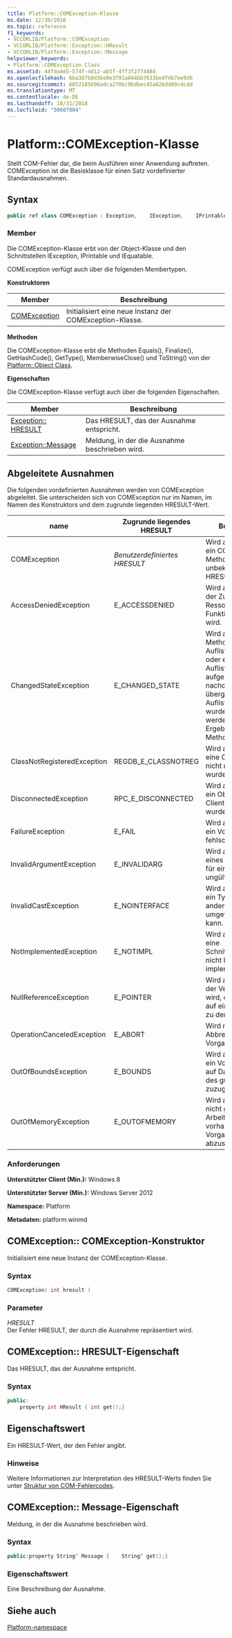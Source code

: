 ```yaml
---
title: Platform::COMException-Klasse
ms.date: 12/30/2016
ms.topic: reference
f1_keywords:
- VCCORLIB/Platform::COMException
- VCCORLIB/Platform::Exception::HResult
- VCCORLIB/Platform::Exception::Message
helpviewer_keywords:
- Platform::COMException Class
ms.assetid: 44fda4e5-574f-4d12-ab5f-4ff3f277448d
ms.openlocfilehash: 6ba387b8d3be0e3f91a844bb7633bedfdb7ee9d6
ms.sourcegitcommit: 6052185696adca270bc9bdbec45a626dd89cdcdd
ms.translationtype: MT
ms.contentlocale: de-DE
ms.lasthandoff: 10/31/2018
ms.locfileid: "50607804"
---
```

# <a name="platformcomexception-class"></a>Platform::COMException-Klasse

Stellt COM-Fehler dar, die beim Ausführen einer Anwendung auftreten. COMException ist die Basisklasse für einen Satz vordefinierter Standardausnahmen.

## <a name="syntax"></a>Syntax

```cpp
public ref class COMException : Exception,    IException,    IPrintable,    IEquatable
```

### <a name="members"></a>Member

Die COMException-Klasse erbt von der Object-Klasse und den Schnittstellen IException, IPrintable und IEquatable.

COMException verfügt auch über die folgenden Membertypen.

**Konstruktoren**

|Member|Beschreibung|
|------------|-----------------|
|[COMException](#ctor)|Initialisiert eine neue Instanz der COMException-Klasse.|

**Methoden**

Die COMException-Klasse erbt die Methoden Equals(), Finalize(), GetHashCode(), GetType(), MemberwiseClose() und ToString() von der [Platform::Object Class](../cppcx/platform-object-class.md).

**Eigenschaften**

Die COMException-Klasse verfügt auch über die folgenden Eigenschaften.

|Member|Beschreibung|
|------------|-----------------|
|[Exception:: HRESULT](#hresult)|Das HRESULT, das der Ausnahme entspricht.|
|[Exception::Message](#message)|Meldung, in der die Ausnahme beschrieben wird.|

## <a name="derived-exceptions"></a>Abgeleitete Ausnahmen

Die folgenden vordefinierten Ausnahmen werden von COMException abgeleitet. Sie unterscheiden sich von COMException nur im Namen, im Namen des Konstruktors und dem zugrunde liegenden HRESULT-Wert.

|name|Zugrunde liegendes HRESULT|Beschreibung|
|----------|------------------------|-----------------|
|COMException|*Benutzerdefiniertes HRESULT*|Wird ausgelöst, wenn ein COM-Methodenaufruf ein unbekanntes HRESULT zurückgibt.|
|AccessDeniedException|E_ACCESSDENIED|Wird ausgelöst, wenn der Zugriff auf eine Ressource oder eine Funktion verweigert wird.|
|ChangedStateException|E_CHANGED_STATE|Wird ausgelöst, wenn Methoden eines Auflistungsiterators oder einer Auflistungsansicht aufgerufen werden, nachdem die übergeordnete Auflistung geändert wurde. Hierdurch werden die Ergebnisse der Methode ungültig.|
|ClassNotRegisteredException|REGDB_E_CLASSNOTREG|Wird ausgelöst, wenn eine COM-Klasse nicht registriert wurde.|
|DisconnectedException|RPC_E_DISCONNECTED|Wird ausgelöst, wenn ein Objekt von den Clients getrennt wurde.|
|FailureException|E_FAIL|Wird ausgelöst, wenn ein Vorgang fehlschlägt.|
|InvalidArgumentException|E_INVALIDARG|Wird ausgelöst, wenn eines der Argumente für eine Methode ungültig ist.|
|InvalidCastException|E_NOINTERFACE|Wird ausgelöst, wenn ein Typ nicht in einen anderen Typ umgewandelt werden kann.|
|NotImplementedException|E_NOTIMPL|Wird ausgelöst, wenn eine Schnittstellenmethode nicht bei der Klasse implementiert wurde.|
|NullReferenceException|E_POINTER|Wird ausgelöst, wenn der Versuch gemacht wird, einen Verweis auf ein NULL-Objekt zu dereferenzieren.|
|OperationCanceledException|E_ABORT|Wird nach dem Abbrechen eines Vorgangs ausgelöst.|
|OutOfBoundsException|E_BOUNDS|Wird ausgelöst, wenn ein Vorgang versucht, auf Daten außerhalb des gültigen Bereichs zuzugreifen.|
|OutOfMemoryException|E_OUTOFMEMORY|Wird ausgelöst, wenn nicht genügend Arbeitsspeicher vorhanden ist, um den Vorgang abzuschließen.|

### <a name="requirements"></a>Anforderungen

**Unterstützter Client (Min.):** Windows 8

**Unterstützter Server (Min.):** Windows Server 2012

**Namespace:** Platform

**Metadaten:** platform.winmd

## <a name="ctor"></a> COMException:: COMException-Konstruktor

Initialisiert eine neue Instanz der COMException-Klasse.

### <a name="syntax"></a>Syntax

```cpp
COMException( int hresult )
```

### <a name="parameters"></a>Parameter

*HRESULT*<br/>
Der Fehler HRESULT, der durch die Ausnahme repräsentiert wird.

## <a name="hresult"></a> COMException:: HRESULT-Eigenschaft

Das HRESULT, das der Ausnahme entspricht.

### <a name="syntax"></a>Syntax

```cpp
public:
    property int HResult { int get();}
```

## <a name="property-value"></a>Eigenschaftswert

Ein HRESULT-Wert, der den Fehler angibt.

### <a name="remarks"></a>Hinweise

Weitere Informationen zur Interpretation des HRESULT-Werts finden Sie unter [Struktur von COM-Fehlercodes](/windows/desktop/com/structure-of-com-error-codes).

## <a name="message"></a> COMException:: Message-Eigenschaft

Meldung, in der die Ausnahme beschrieben wird.

### <a name="syntax"></a>Syntax

```cpp
public:property String^ Message {    String^ get();}
```

### <a name="property-value"></a>Eigenschaftswert

Eine Beschreibung der Ausnahme.

## <a name="see-also"></a>Siehe auch

[Platform-namespace](../cppcx/platform-namespace-c-cx.md)